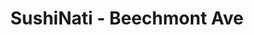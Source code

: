---
layout: place
title: SushiNati - Beechmont Ave
permalink: /ohio/cincinnati/sushinati-beechmont-ave.html
stateAbbr: OH
stateName: Ohio
cityName: Cincinnati
seo:
  type: restaurant
  links: http://www.sushinatibeechmont.com/
place_id: ChIJg2p-BzSpQYgRPMzHw7nmnmQ
photos:
  - name: >-
      places/ChIJg2p-BzSpQYgRPMzHw7nmnmQ/photos/AeeoHcJVyO6X4x690F2OxaEXv5KEv7GIctJk6dOyG3zmh-8_SLrXio3v9DNnPuqPU9s1kdEjvG4KOLrsJRn7zu7W361n8AhnTk103qFEVK4absnjNFrsuV3yVsDa3mBv5AcRBbOdhTco75--2rghXg7d1O-N8hmdUHShAYzcROhp4ZhNYEUZyxpdlq_ptX5KTL8uL3mzEIEVttI-uS_3eWBo8ZcmmDDo2bMhpKFanZ2KIZ-Yo0TVEB3K74mbhLqwPkiML6n6VEGh7X85RZNSkaObAmEyvFGyNYrFPkF3TWL00tH2JvtmCk0fa7LqqBEZZfJZFvqQrvkQ99hUtbhyQFN9IcS2LlyWGz2_1yYGnyjW6vHpZqw_f_A7_2HspUSYiqXre_jx4_tUHiC7yZ-vRKXtOPYwyaYFwlJT7S6qg5hXbq1Url2S
    widthPx: 4800
    heightPx: 3200
    authorAttributions:
      - displayName: Chow Down
        uri: https://maps.google.com/maps/contrib/112493076625439063292
        photoUri: >-
          https://lh3.googleusercontent.com/a-/ALV-UjV8uahXz1jF11vl5fugYN3PL4oBtruUpCcYrPu0XElOhHIozqQ=s100-p-k-no-mo
    flagContentUri: >-
      https://www.google.com/local/imagery/report/?cb_client=maps_api_places.places_api&image_key=!1e10!2sCIHM0ogKEICAgID488uwgQE&hl=en-US
    googleMapsUri: >-
      https://www.google.com/maps/place//data=!3m4!1e2!3m2!1sCIHM0ogKEICAgID488uwgQE!2e10!4m2!3m1!1s0x8841a934077e6a83:0x649ee6b9c3c7cc3c
  - name: >-
      places/ChIJg2p-BzSpQYgRPMzHw7nmnmQ/photos/AeeoHcITcPzAC5JBkTqyfLPcMpzzRUJPwoCvYGK_YtnDm9ZZCEfaAbNUvxxXNdngP63egYxoZvqQzlKCQ5N9LFF5XMPX2SI7IipbPID8UX-TYnaHoegi6byWKfF1UJaMXkcc2XPHhKG6dD_ykhM02e8jrjl76JInrOkzpd-j0u4UdsoZKHCCQMjOu6kBMAiXShFMugk84NVRfCSnTQLuU3Z1c4-2GBxsPDoChhq76wRlhsuaOaH3PgnJwAnXcXXndeF849XJvhvRrWVqoAskvBx7SZ2dNOI66QjFMX2ZuRWHgRh_moq3VlYTomKHW3hxw6a5FeJ8RYlcrlmZSBc9sQV-7aMhFJQK3wKpp2GnH69ACkfA3gNiNe46WxSwOkeZRoGvcpWxQc82xtmv6wAk_-hb2LKfgR0qGHWnsQJIb6QK4o0-dLpm
    widthPx: 4800
    heightPx: 2700
    authorAttributions:
      - displayName: Christina Varnum
        uri: https://maps.google.com/maps/contrib/111253376687180998610
        photoUri: >-
          https://lh3.googleusercontent.com/a-/ALV-UjXUGk4VOGUOw-KoB7uBZF8x0w9ORSlyB6loH0CjRNmCizIKb6P6rQ=s100-p-k-no-mo
    flagContentUri: >-
      https://www.google.com/local/imagery/report/?cb_client=maps_api_places.places_api&image_key=!1e10!2sCIHM0ogKEICAgICUiuil1AE&hl=en-US
    googleMapsUri: >-
      https://www.google.com/maps/place//data=!3m4!1e2!3m2!1sCIHM0ogKEICAgICUiuil1AE!2e10!4m2!3m1!1s0x8841a934077e6a83:0x649ee6b9c3c7cc3c
  - name: >-
      places/ChIJg2p-BzSpQYgRPMzHw7nmnmQ/photos/AeeoHcJ56zO-hbnAHt6gmL1etJ5q2agKt9pJhpH2en1coWFZyknpA8MhC_PLYDAssY0_ll6-n1v2b3tppvwPXdcsqBEn6EKRaFrh6AeMLg-Leo3o1eYhMaYVvaxzii8xJmpTgOymBpcF9UjoNyaxt4oCDFP5AHW9bLkQdPfJcaLplYDBmNyHiO-wjOXZmljaMmRXe1CeSFkJM0XHFDK3cw3v-WBys9mRv3C7AQ5oW6EHVDG_7rA37pZf0yyci6acIDgr5t6s1SmrTabpo7-MQLOxgIYLf4ANI7dyYkZPfcv4r-WdELqMrWT9AldvBAHJ-knNMnKV7D-wp5Ybh62FGP48uax4UBHlorGX2zjtQLgU8Ye5xabLkV_NUt-egAOoap67oihR5aGkhuoJq2s6Isl-Aupcvwukg-Q9byRi1kjad1XDYtEr
    widthPx: 3600
    heightPx: 4800
    authorAttributions:
      - displayName: Scarlett Rose Quintana
        uri: https://maps.google.com/maps/contrib/100021624778042555227
        photoUri: >-
          https://lh3.googleusercontent.com/a-/ALV-UjUnl_EqXr-0BzqZOk9hQECvc9PQe0fxdXiT3gy4MgK6bPtmDzUrXg=s100-p-k-no-mo
    flagContentUri: >-
      https://www.google.com/local/imagery/report/?cb_client=maps_api_places.places_api&image_key=!1e10!2sCIHM0ogKEICAgICn8qTX5QE&hl=en-US
    googleMapsUri: >-
      https://www.google.com/maps/place//data=!3m4!1e2!3m2!1sCIHM0ogKEICAgICn8qTX5QE!2e10!4m2!3m1!1s0x8841a934077e6a83:0x649ee6b9c3c7cc3c
  - name: >-
      places/ChIJg2p-BzSpQYgRPMzHw7nmnmQ/photos/AeeoHcJJyj_ZiWi7CjFCOHq6OsnxpjJvgjbdTBbd-Y1oSOQZUQ4uWQNctZn1rL_RfGrnQuXshRKl-xSWJ0XAmYaUOQmcEqaukPL_Af3IGUAAlqzr5Bjn6y5GhTxPhKCFu27NxfS1Id1wXe4jtSk9Hps-aHp7DxxeX2b2d23hrCUHJHC7JsgY3qIuH7w8scGvVZh5w10Hx1YeH7kA1Wab0ecULitJ2SIfp93sYeW63OLNzBtsg64EWPfp7B2A5d2RLDsDCJTuQkW4t_9VGSX7hfz_3tctXIz9Nv8hCscvjI206-9aqExmnAQHFqBYf5lfbfBR8In-nv5FkDBwmt6bSde3gRGeHY4YeHetoqjjZkEmlrfUe66QIf0GBgwF6uqMpwfxl_8F38MBL-70cll1v6xGLuum-Ij4xc8WE79szsFaxRouDg
    widthPx: 2488
    heightPx: 2491
    authorAttributions:
      - displayName: Daniel Bryant
        uri: https://maps.google.com/maps/contrib/104703038874997134372
        photoUri: >-
          https://lh3.googleusercontent.com/a/ACg8ocJFtHu_XKX8rXSk4pu-b-bxqzQeXe7z3v4Wa-K1zQ7ht_qqlPb9=s100-p-k-no-mo
    flagContentUri: >-
      https://www.google.com/local/imagery/report/?cb_client=maps_api_places.places_api&image_key=!1e10!2sCIHM0ogKEICAgICKv4ztBw&hl=en-US
    googleMapsUri: >-
      https://www.google.com/maps/place//data=!3m4!1e2!3m2!1sCIHM0ogKEICAgICKv4ztBw!2e10!4m2!3m1!1s0x8841a934077e6a83:0x649ee6b9c3c7cc3c
  - name: >-
      places/ChIJg2p-BzSpQYgRPMzHw7nmnmQ/photos/AeeoHcJNh1oGFhKwOLq74xQ2Gi-NyFVd6f2Z-y_m3SOEYjExU2LMNwlwiBZB_BaMvYhv8k-wXhtnVadTlSZWrYh3CzQfRNvUSaWW2yxp4-JZScJHp1SZ5dEqBlNrvn0pS5nQmpmPGj_Zs874egEE3wsjfISPtRc2TEmooRGbDuus0GIoshchZ9aDHta4PNYfd1-D96TjAzPNHsjYRZmkED-5mJUOvJ42Mj3xPk7V8r4zyMp2fLie_uvPkv8EwVUEho61QPlnGRtLHg7XMhTMxAqi_dzvL-YQV5OxKUifpxnL8M_4qZt71-8pgTJVq-mQr7AYSubAiMmavqTS3wi7ZKe56hmuLXHlTxtVmAy1_nGUZYyYpnetkBN9_1dFIipUZSjHQgzFvaPB-kEeHMdj5e0WL4RHzl1PmB_9aawdkoW5QVI8xY30
    widthPx: 2252
    heightPx: 4000
    authorAttributions:
      - displayName: Kae Salyers
        uri: https://maps.google.com/maps/contrib/105966264210090503681
        photoUri: >-
          https://lh3.googleusercontent.com/a-/ALV-UjX3R8lo1yPULxPMSxMfWy2JD_27PemGtfZIK4rXNWvMf00a3Zzupw=s100-p-k-no-mo
    flagContentUri: >-
      https://www.google.com/local/imagery/report/?cb_client=maps_api_places.places_api&image_key=!1e10!2sCIHM0ogKEICAgICthLLRrwE&hl=en-US
    googleMapsUri: >-
      https://www.google.com/maps/place//data=!3m4!1e2!3m2!1sCIHM0ogKEICAgICthLLRrwE!2e10!4m2!3m1!1s0x8841a934077e6a83:0x649ee6b9c3c7cc3c
  - name: >-
      places/ChIJg2p-BzSpQYgRPMzHw7nmnmQ/photos/AeeoHcJRWhx9qV_HkFq0gFEtIHedZsu-t2bZuarf9emI-ylsKljQp3X1lRrI_5bMQD0Bl-badcwj459QbvbwpfKp6EVZjYAUCG0VEjHUuXS4710URyFPh9yJob3cuwQwRtO7ZfKhjUFFH7TcXJUEDaPpANk0ZFSxkUbmus_LkAsyDtOdBhcdaAmv7aWUG7WxoqW5A8ApkpzmcPoywtjA0IzY6XqykhZ3JY7JLsdL5Rugdy--Gp_L70szclq4iX3F-1u_SycFccmmtURNGg9gf97kBled1W8s_pAdSgjxeewQ3KZwm4rv-H6zm2rEeh8NCY05PClFZhNXwORHMCJkeEDhYd-sPGZ9_LQYbssQLQocx-vu4B-nli84yjiNxSJnEzm5-fCiew0TA8u9XBzDzJ1LQv3uDQs_JBSRaB_4ovs1LD39ZJi2
    widthPx: 4800
    heightPx: 3200
    authorAttributions:
      - displayName: Chow Down
        uri: https://maps.google.com/maps/contrib/112493076625439063292
        photoUri: >-
          https://lh3.googleusercontent.com/a-/ALV-UjV8uahXz1jF11vl5fugYN3PL4oBtruUpCcYrPu0XElOhHIozqQ=s100-p-k-no-mo
    flagContentUri: >-
      https://www.google.com/local/imagery/report/?cb_client=maps_api_places.places_api&image_key=!1e10!2sCIHM0ogKEICAgID488vWkwE&hl=en-US
    googleMapsUri: >-
      https://www.google.com/maps/place//data=!3m4!1e2!3m2!1sCIHM0ogKEICAgID488vWkwE!2e10!4m2!3m1!1s0x8841a934077e6a83:0x649ee6b9c3c7cc3c
  - name: >-
      places/ChIJg2p-BzSpQYgRPMzHw7nmnmQ/photos/AeeoHcIVKotEcGFNzmMqlImj2ya0QUU9uvXT1JVyAIJsrO8dd8pdvLJTxULvcJu4nMlvp0eW6M3FRc6gm5ZJlQahrwjHeDaNfD5T-g6UoRirzxSbl9LGjMJ3GIBS1EPRfZySVKJyb9j4BNy4hXypWJmu8CHvIkJJNCQ5F_d2sxN7R_cwkL_fLxmBglIZgGAsXEUUs_3Ul6E6J1BwvC0scYqVCCKFWXivwT9f0ifX_cJCD6Eeq5m_6zyLvvcFnsyKylsG6O6cInJEBNPTs_jju3qmui9F7kdBXsZQtKm_z7cZ05424Qydfhua2HWeoLmGTye1sldr30h3xavjo6Oo-BWVNfqOwjF4vqc2Z-EfWvsxp0WTV671BBnu3hAVxR-tjx2KX5x5icHDPWvB8FWMINlS6Mn5S7r8jUMboVmXtnnNvVs
    widthPx: 3024
    heightPx: 4032
    authorAttributions:
      - displayName: Abbey Dunham-Orth
        uri: https://maps.google.com/maps/contrib/111311144654805168318
        photoUri: >-
          https://lh3.googleusercontent.com/a-/ALV-UjWotK_L99leWrBboCJakP8fZ6ZPsaWoJnfmOD0dKB3iAM9fm7KSGQ=s100-p-k-no-mo
    flagContentUri: >-
      https://www.google.com/local/imagery/report/?cb_client=maps_api_places.places_api&image_key=!1e10!2sCIHM0ogKEICAgICZiayxdA&hl=en-US
    googleMapsUri: >-
      https://www.google.com/maps/place//data=!3m4!1e2!3m2!1sCIHM0ogKEICAgICZiayxdA!2e10!4m2!3m1!1s0x8841a934077e6a83:0x649ee6b9c3c7cc3c
  - name: >-
      places/ChIJg2p-BzSpQYgRPMzHw7nmnmQ/photos/AeeoHcLOEHzgEkmYwplbv5RvURjI45ga-bbfC6iP4Jdm8Q3j0NWTIa80HT6D0DQs-fQg7Uvm_-EwqF906Kjj-GEmguLlP9VFr9qJCmSl1ABUP8qF9TgnPysFbSuPG6nyRY2rUrcfwqzBrO5OLMiHpBYTG2STlXLLbRc1OQ0klKQVruDHsamztc6v6MA0dXP9LjZqRmeGtawDRr-KqeDTL9Aaqm3-EKIQpJT8w753MiYXJSXwwfDO3HD7LI3YzINVTiafxl4AIDt9fnogm29KFUOuMz-m-xmaICSB7cGf0Vb6gHu-ADJWL9zH_E3eTa7y1bauw1TAjScxQg108JNW3iH6qq1fc5SG6mbHa72cTiRiFIu_KNs_bwpS1JhjzlTt3wO4GAmYr891usAaV6a7mxohR4UJkv89ixFtpdsDDMXNv5UWKJss
    widthPx: 1868
    heightPx: 4000
    authorAttributions:
      - displayName: Gina Aills
        uri: https://maps.google.com/maps/contrib/102859175428829401346
        photoUri: >-
          https://lh3.googleusercontent.com/a-/ALV-UjUL2HzTvtHOkSutk1wSVwgRTz2RQFJUCDR7Fc0Oo4OzCUCCSMRCQA=s100-p-k-no-mo
    flagContentUri: >-
      https://www.google.com/local/imagery/report/?cb_client=maps_api_places.places_api&image_key=!1e10!2sCIHM0ogKEICAgICGhcLZvwE&hl=en-US
    googleMapsUri: >-
      https://www.google.com/maps/place//data=!3m4!1e2!3m2!1sCIHM0ogKEICAgICGhcLZvwE!2e10!4m2!3m1!1s0x8841a934077e6a83:0x649ee6b9c3c7cc3c
  - name: >-
      places/ChIJg2p-BzSpQYgRPMzHw7nmnmQ/photos/AeeoHcKGhC5rvnoKeUnEY7OiDxvxrrN_WTCAF9L91-bFJ1s0jpI8_y2Jt9ifpbr7RbPFzZiC_acA7T58ckLmfTU31s5Pmi9jXtZWDFYygK5JKpb0rUxw_qJndaaQdQAMX4msi1AYlDlqtzzwz7QyHKHVAKM9wQxJQJqMRBXmYaP_S5r_Pd0sHgL5t291kEOykIWbdLmtxf28RBJrhtZjDH_0fTUz_1_JOn3WGao6VU1rQnwqOA4Qy_sE_1-3k8HrKm2togV5iGURbmgUykWCnWWWb9RsLRKPkSQ9k_c1-2uB4nmU2dKjdoGg2WY-lZvCmiDY2V6fkp6uP8XaqTwJnxsyz03ecUbdsuvTUUkzIyIMI2PXhXRnN_TqFGk0RM97aqOid03uJBLbC2snMGXKw2n0GyZtfmRqdDuRM6-ha2Zhw2WdfA
    widthPx: 3005
    heightPx: 2602
    authorAttributions:
      - displayName: Amanda Hunter
        uri: https://maps.google.com/maps/contrib/105785841944753925400
        photoUri: >-
          https://lh3.googleusercontent.com/a-/ALV-UjUg5XV7klar1JaswatVZZept78-rK6NMf21Bn3uYg6R7MrV-RwnYw=s100-p-k-no-mo
    flagContentUri: >-
      https://www.google.com/local/imagery/report/?cb_client=maps_api_places.places_api&image_key=!1e10!2sCIHM0ogKEICAgIDSwff1Iw&hl=en-US
    googleMapsUri: >-
      https://www.google.com/maps/place//data=!3m4!1e2!3m2!1sCIHM0ogKEICAgIDSwff1Iw!2e10!4m2!3m1!1s0x8841a934077e6a83:0x649ee6b9c3c7cc3c
  - name: >-
      places/ChIJg2p-BzSpQYgRPMzHw7nmnmQ/photos/AeeoHcJvdlsKiuG6ZRIMSDhWn-2fu9t5WWK1ID0Aoos_nUFvYvmRjJZdIusSvuZ8QsWJc2L5rRaUK-dXmj6tLkw3qCxQrl0fRY2cylcoGTiWxHzOwhcJn1r0JbqkoeRNgmw014kHxq_P9wtPy2DWdI-dI3oZHzd9Hs2dx0D3BnnylpH9BqACe4iSBwCsVkAleaAYy8Wf5075NqqQ17cqqLLXzPmzhq5UmhnHofkVx5JsXxVT_u1WaNLyDnvzRtr3HuFkEYjE5KceddpYVY1D9Q78CDAJioPdQ19IidvoCNTi9ILjIuMKCHiGxSeHuIU7QzpU1wY9IiVcIafOylzh-NxrHSCu0oAcme2ZKtks-qYkjRbS8yVHddW-bKASqk5ctyoBttGnN7qr6pn4sGOke1c0PPrFrwiA5oevqO0yYS9im93iIWI
    widthPx: 4800
    heightPx: 2700
    authorAttributions:
      - displayName: Christina Varnum
        uri: https://maps.google.com/maps/contrib/111253376687180998610
        photoUri: >-
          https://lh3.googleusercontent.com/a-/ALV-UjXUGk4VOGUOw-KoB7uBZF8x0w9ORSlyB6loH0CjRNmCizIKb6P6rQ=s100-p-k-no-mo
    flagContentUri: >-
      https://www.google.com/local/imagery/report/?cb_client=maps_api_places.places_api&image_key=!1e10!2sCIHM0ogKEICAgICK8P-GtgE&hl=en-US
    googleMapsUri: >-
      https://www.google.com/maps/place//data=!3m4!1e2!3m2!1sCIHM0ogKEICAgICK8P-GtgE!2e10!4m2!3m1!1s0x8841a934077e6a83:0x649ee6b9c3c7cc3c
address: 7466 Beechmont Ave, Cincinnati, OH 45255, USA
street: 7466 Beechmont Ave
city: Cincinnati
state: OH
zip: '45255'
country: USA
neighborhood: Forestville
latitude: '39.074400'
longitude: '-84.349519'
accessibility_options:
  wheelchairAccessibleParking: true
  wheelchairAccessibleEntrance: true
  wheelchairAccessibleRestroom: true
  wheelchairAccessibleSeating: true
business_status: OPERATIONAL
name: SushiNati - Beechmont Ave
google_maps_links:
  directionsUri: >-
    https://www.google.com/maps/dir//''/data=!4m7!4m6!1m1!4e2!1m2!1m1!1s0x8841a934077e6a83:0x649ee6b9c3c7cc3c!3e0
  placeUri: https://maps.google.com/?cid=7250486135641066556
  writeAReviewUri: >-
    https://www.google.com/maps/place//data=!4m3!3m2!1s0x8841a934077e6a83:0x649ee6b9c3c7cc3c!12e1
  reviewsUri: >-
    https://www.google.com/maps/place//data=!4m4!3m3!1s0x8841a934077e6a83:0x649ee6b9c3c7cc3c!9m1!1b1
  photosUri: >-
    https://www.google.com/maps/place//data=!4m3!3m2!1s0x8841a934077e6a83:0x649ee6b9c3c7cc3c!10e5
primary_type: Sushi Restaurant
opening_hours:
  regular: null
  current: null
secondary_opening_hours:
  regular:
    weekdayDescriptions: null
    type: null
  current:
    weekdayDescriptions: null
    type: null
phone: (513) 231-0555
price_level: null
price_range: $10 &ndash; $20
rating: '4.1'
rating_count: 0
website: http://www.sushinatibeechmont.com/
description: >-
  Discover SushiNati in Cincinnati, OH$$$SushiNati in Cincinnati, OH, stands out
  as a welcoming Japanese restaurant nestled in the Anderson Towne Center,
  offering a casual vibe perfect for enjoying fresh sushi and other
  Asian-inspired dishes. The spot emphasizes accessibility with features like
  wheelchair-friendly entrances and seating, making it easy for everyone to
  savor the experience. Diners can appreciate the variety of options, including
  flavorful ramen and a range of vegetarian choices, all served in a laid-back
  atmosphere that encourages relaxation. With outdoor seating and options for
  groups, this sushi restaurant near me provides a convenient spot for casual
  meals, blending quality ingredients with a focus on affordability in the heart
  of Ohio.
generative_summary: >-
  Discover SushiNati in Cincinnati, OH$$$SushiNati in Cincinnati, OH, stands out
  as a welcoming Japanese restaurant nestled in the Anderson Towne Center,
  offering a casual vibe perfect for enjoying fresh sushi and other
  Asian-inspired dishes. The spot emphasizes accessibility with features like
  wheelchair-friendly entrances and seating, making it easy for everyone to
  savor the experience. Diners can appreciate the variety of options, including
  flavorful ramen and a range of vegetarian choices, all served in a laid-back
  atmosphere that encourages relaxation. With outdoor seating and options for
  groups, this sushi restaurant near me provides a convenient spot for casual
  meals, blending quality ingredients with a focus on affordability in the heart
  of Ohio.
generative_disclosure: Summarized by AI using the Grok-3-Mini model.
reviews:
  - name: >-
      places/ChIJg2p-BzSpQYgRPMzHw7nmnmQ/reviews/ChRDSUhNMG9nS0VJQ0FnSUN2bUpRNBAB
    relativePublishTimeDescription: 4 months ago
    rating: 1
    text:
      text: >-
        Food was great the atmosphere was peaceful and all. What I wasn’t aware
        of was the 75 cent charge on yum yum sauce. The lady was rude about
        taking it off as I was not made aware. On another note she basically
        rushed me out the door and there was no one there. Like let me slow down
        and eat and enjoy my food in peace. Lastly she forgot what I got to
        drink and she was the one taking my order.


        I’ll take my money to yummy bowl next door instead
      languageCode: en
    originalText:
      text: >-
        Food was great the atmosphere was peaceful and all. What I wasn’t aware
        of was the 75 cent charge on yum yum sauce. The lady was rude about
        taking it off as I was not made aware. On another note she basically
        rushed me out the door and there was no one there. Like let me slow down
        and eat and enjoy my food in peace. Lastly she forgot what I got to
        drink and she was the one taking my order.


        I’ll take my money to yummy bowl next door instead
      languageCode: en
    authorAttribution:
      displayName: CEO
      uri: https://www.google.com/maps/contrib/103245901716923132703/reviews
      photoUri: >-
        https://lh3.googleusercontent.com/a-/ALV-UjUpeS74aEnDaCE8s5o2qzkR9M580CJXkWzSc-uxVP1TAnCZTENNzA=s128-c0x00000000-cc-rp-mo-ba4
    publishTime: '2024-12-07T18:34:15.194321Z'
    flagContentUri: >-
      https://www.google.com/local/review/rap/report?postId=ChRDSUhNMG9nS0VJQ0FnSUN2bUpRNBAB&d=17924085&t=1
    googleMapsUri: >-
      https://www.google.com/maps/reviews/data=!4m6!14m5!1m4!2m3!1sChRDSUhNMG9nS0VJQ0FnSUN2bUpRNBAB!2m1!1s0x8841a934077e6a83:0x649ee6b9c3c7cc3c
  - name: >-
      places/ChIJg2p-BzSpQYgRPMzHw7nmnmQ/reviews/ChdDSUhNMG9nS0VJQ0FnTURRcWVLS2tBRRAB
    relativePublishTimeDescription: a month ago
    rating: 1
    text:
      text: >-
        They cross contaminate raw sushi with fried sushi which was food for 2
        different people. The lady who claimed she was manager was very rude and
        claimed they do that not to “waste” boxes. Cross contamination is not
        good and not okay they refused to recook my order
      languageCode: en
    originalText:
      text: >-
        They cross contaminate raw sushi with fried sushi which was food for 2
        different people. The lady who claimed she was manager was very rude and
        claimed they do that not to “waste” boxes. Cross contamination is not
        good and not okay they refused to recook my order
      languageCode: en
    authorAttribution:
      displayName: Lz ZZ
      uri: https://www.google.com/maps/contrib/106285524121060283702/reviews
      photoUri: >-
        https://lh3.googleusercontent.com/a/ACg8ocJ-stIo9yxjjjYQ8JiSetSG5fM7tU1bqNAlXKbOTCmLaCtmbA=s128-c0x00000000-cc-rp-mo
    publishTime: '2025-03-12T01:27:05.347526Z'
    flagContentUri: >-
      https://www.google.com/local/review/rap/report?postId=ChdDSUhNMG9nS0VJQ0FnTURRcWVLS2tBRRAB&d=17924085&t=1
    googleMapsUri: >-
      https://www.google.com/maps/reviews/data=!4m6!14m5!1m4!2m3!1sChdDSUhNMG9nS0VJQ0FnTURRcWVLS2tBRRAB!2m1!1s0x8841a934077e6a83:0x649ee6b9c3c7cc3c
  - name: >-
      places/ChIJg2p-BzSpQYgRPMzHw7nmnmQ/reviews/ChZDSUhNMG9nS0VJQ0FnSUNuOHFUWEpREAE
    relativePublishTimeDescription: 6 months ago
    rating: 4
    text:
      text: >-
        Sushinati was a fantastic dining experience! The ramen they serve is
        hands down the best I’ve had in a long time—rich, flavorful, and
        absolutely satisfying. I also loved the sushi; it was fresh and
        perfectly prepared. I highly recommend trying the Beechmont Roll, which
        was incredibly delicious. The only downside is that the location is
        pretty cramped, with limited seating, but the quality of the food
        definitely makes it worth it. The server was very friendly and made us
        feel welcome. If you visit, definitely try the ramen—it’s the best
        you'll ever have!
      languageCode: en
    originalText:
      text: >-
        Sushinati was a fantastic dining experience! The ramen they serve is
        hands down the best I’ve had in a long time—rich, flavorful, and
        absolutely satisfying. I also loved the sushi; it was fresh and
        perfectly prepared. I highly recommend trying the Beechmont Roll, which
        was incredibly delicious. The only downside is that the location is
        pretty cramped, with limited seating, but the quality of the food
        definitely makes it worth it. The server was very friendly and made us
        feel welcome. If you visit, definitely try the ramen—it’s the best
        you'll ever have!
      languageCode: en
    authorAttribution:
      displayName: Scarlett Rose Quintana
      uri: https://www.google.com/maps/contrib/100021624778042555227/reviews
      photoUri: >-
        https://lh3.googleusercontent.com/a-/ALV-UjUnl_EqXr-0BzqZOk9hQECvc9PQe0fxdXiT3gy4MgK6bPtmDzUrXg=s128-c0x00000000-cc-rp-mo-ba4
    publishTime: '2024-09-24T16:58:57.965998Z'
    flagContentUri: >-
      https://www.google.com/local/review/rap/report?postId=ChZDSUhNMG9nS0VJQ0FnSUNuOHFUWEpREAE&d=17924085&t=1
    googleMapsUri: >-
      https://www.google.com/maps/reviews/data=!4m6!14m5!1m4!2m3!1sChZDSUhNMG9nS0VJQ0FnSUNuOHFUWEpREAE!2m1!1s0x8841a934077e6a83:0x649ee6b9c3c7cc3c
  - name: >-
      places/ChIJg2p-BzSpQYgRPMzHw7nmnmQ/reviews/ChdDSUhNMG9nS0VJQ0FnSUNSeWRuUnR3RRAB
    relativePublishTimeDescription: 11 months ago
    rating: 5
    text:
      text: >-
        This was so yummy! I had never l been here but my friends wanted sushi
        so we came here. I don't like sushi. I got the chicken fried rice stone
        bowl with a said of teriyaki. Came with the standard house salad. Very
        delicious!! Definitely want to come again. Stone bowl was $15. Not sure
        what my friends paid for their sushi but it looked awesome and they
        enjoyed it. This place gets really cramped when busy. Very small dining
        area with limited seating and tables are close together. There are a few
        outdoor seating tables if you would rather eat outside on a nice day.


        Update: I finally tried sushi....and I loved it! I noticed they had deep
        fried options on their menu so I took the plunge. I believe I got the
        Sunday morning. It was salmon in the sushi, deep fried and drizzled with
        eel sauce. Will definitely have to try more of the deep fried options.


        Edit: Each time has been great except we went over the weekend and
        Mikaila the server was not friendly and provided poor service. We
        overheard the table next to us mention she was rude to them as well. I
        hope to not see her next time I come back. I do not want her as my
        server.
      languageCode: en
    originalText:
      text: >-
        This was so yummy! I had never l been here but my friends wanted sushi
        so we came here. I don't like sushi. I got the chicken fried rice stone
        bowl with a said of teriyaki. Came with the standard house salad. Very
        delicious!! Definitely want to come again. Stone bowl was $15. Not sure
        what my friends paid for their sushi but it looked awesome and they
        enjoyed it. This place gets really cramped when busy. Very small dining
        area with limited seating and tables are close together. There are a few
        outdoor seating tables if you would rather eat outside on a nice day.


        Update: I finally tried sushi....and I loved it! I noticed they had deep
        fried options on their menu so I took the plunge. I believe I got the
        Sunday morning. It was salmon in the sushi, deep fried and drizzled with
        eel sauce. Will definitely have to try more of the deep fried options.


        Edit: Each time has been great except we went over the weekend and
        Mikaila the server was not friendly and provided poor service. We
        overheard the table next to us mention she was rude to them as well. I
        hope to not see her next time I come back. I do not want her as my
        server.
      languageCode: en
    authorAttribution:
      displayName: Kae Salyers
      uri: https://www.google.com/maps/contrib/105966264210090503681/reviews
      photoUri: >-
        https://lh3.googleusercontent.com/a-/ALV-UjX3R8lo1yPULxPMSxMfWy2JD_27PemGtfZIK4rXNWvMf00a3Zzupw=s128-c0x00000000-cc-rp-mo-ba5
    publishTime: '2024-05-05T21:56:39.268694Z'
    flagContentUri: >-
      https://www.google.com/local/review/rap/report?postId=ChdDSUhNMG9nS0VJQ0FnSUNSeWRuUnR3RRAB&d=17924085&t=1
    googleMapsUri: >-
      https://www.google.com/maps/reviews/data=!4m6!14m5!1m4!2m3!1sChdDSUhNMG9nS0VJQ0FnSUNSeWRuUnR3RRAB!2m1!1s0x8841a934077e6a83:0x649ee6b9c3c7cc3c
  - name: >-
      places/ChIJg2p-BzSpQYgRPMzHw7nmnmQ/reviews/ChdDSUhNMG9nS0VJQ0FnSUNmbmNXZzVRRRAB
    relativePublishTimeDescription: 3 months ago
    rating: 5
    text:
      text: >-
        Me and my husband ate here for our anniversary and it was amazing. The
        air force was AMAZING. We both got the Ramen also and it was hot and so
        yummy! I highly recommend eating here!! Great food!
      languageCode: en
    originalText:
      text: >-
        Me and my husband ate here for our anniversary and it was amazing. The
        air force was AMAZING. We both got the Ramen also and it was hot and so
        yummy! I highly recommend eating here!! Great food!
      languageCode: en
    authorAttribution:
      displayName: Alexis Braswell
      uri: https://www.google.com/maps/contrib/108338897947196244141/reviews
      photoUri: >-
        https://lh3.googleusercontent.com/a/ACg8ocJcVn0liTvg8bS3RTYfFosOwVeEUydozerOgvIgR3iYLhJxjQ=s128-c0x00000000-cc-rp-mo
    publishTime: '2024-12-31T19:20:21.167267Z'
    flagContentUri: >-
      https://www.google.com/local/review/rap/report?postId=ChdDSUhNMG9nS0VJQ0FnSUNmbmNXZzVRRRAB&d=17924085&t=1
    googleMapsUri: >-
      https://www.google.com/maps/reviews/data=!4m6!14m5!1m4!2m3!1sChdDSUhNMG9nS0VJQ0FnSUNmbmNXZzVRRRAB!2m1!1s0x8841a934077e6a83:0x649ee6b9c3c7cc3c
review_summary: >-
  What Customers Are Buzzing About$$$Visitors to this sushi place often rave
  about the tasty dishes like fresh sushi rolls and hearty ramen, highlighting
  how they make for a satisfying meal that keeps people coming back for more.
  While some mention the cozy space can feel a bit tight during busy times, the
  overall food quality shines through as a standout feature that adds to the fun
  of dining out. Feedback generally appreciates the welcoming vibe and helpful
  staff, with many enjoying the variety that caters to families and groups
  alike. Even with a few notes on service hiccups, the positive experiences
  around the menu's flavors and affordability help maintain an upbeat feel,
  making it a solid choice for anyone searching for top-rated sushi restaurants
  nearby.
review_disclosure: Summarized by AI using the Grok-3-Mini model.
parking_options:
  freeParkingLot: true
  freeStreetParking: true
  valetParking: false
payment_options:
  acceptsCreditCards: true
  acceptsDebitCards: true
  acceptsCashOnly: false
  acceptsNfc: true
allow_dogs: null
curbside_pickup: true
delivery: true
dine_in: true
good_for_children: true
good_for_groups: null
good_for_sports: null
live_music: null
menu_for_children: null
outdoor_seating: true
reservable: true
restroom: true
serves_beer: true
serves_breakfast: null
serves_brunch: null
serves_cocktails: null
serves_coffee: true
serves_dinner: true
serves_dessert: true
serves_lunch: true
serves_vegetarian_food: true
serves_wine: true
takeout: true
update_category: pro
places_description: null

---